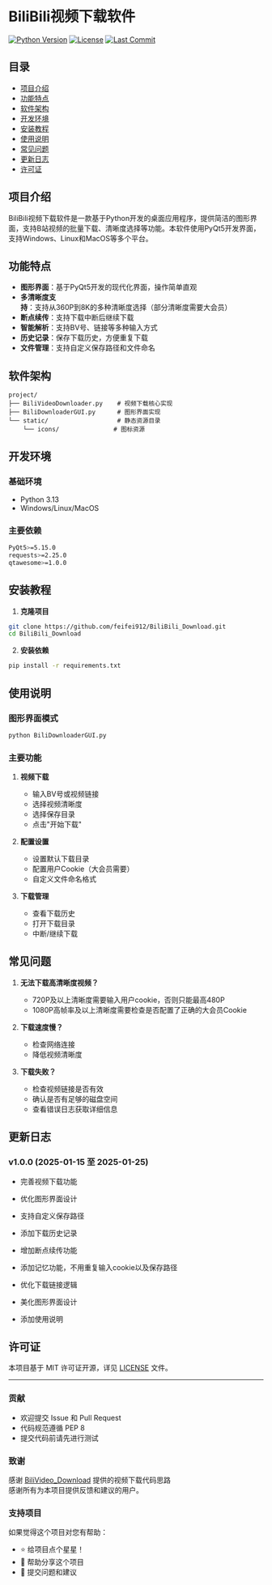 # BiliBili视频下载软件

[![Python Version](https://img.shields.io/badge/python-3.6+-blue.svg)](https://www.python.org/)
[![License](https://img.shields.io/badge/license-MIT-green.svg)](LICENSE)
[![Last Commit](https://img.shields.io/github/last-commit/feifei912/BiliBili_Download)](https://github.com/feifei912/BiliBili_Download/commits/main)

## 目录
- [项目介绍](#项目介绍)
- [功能特点](#功能特点)
- [软件架构](#软件架构)
- [开发环境](#开发环境)
- [安装教程](#安装教程)
- [使用说明](#使用说明)
- [常见问题](#常见问题)
- [更新日志](#更新日志)
- [许可证](#许可证)

## 项目介绍

BiliBili视频下载软件是一款基于Python开发的桌面应用程序，提供简洁的图形界面，支持B站视频的批量下载、清晰度选择等功能。本软件使用PyQt5开发界面，支持Windows、Linux和MacOS等多个平台。

## 功能特点

- **图形界面**：基于PyQt5开发的现代化界面，操作简单直观
- **多清晰度支持**：支持从360P到8K的多种清晰度选择（部分清晰度需要大会员）
- **断点续传**：支持下载中断后继续下载
- **智能解析**：支持BV号、链接等多种输入方式
- **历史记录**：保存下载历史，方便重复下载
- **文件管理**：支持自定义保存路径和文件命名

## 软件架构

```
project/
├── BiliVideoDownloader.py    # 视频下载核心实现
├── BiliDownloaderGUI.py      # 图形界面实现
└── static/                   # 静态资源目录
    └── icons/               # 图标资源
```

## 开发环境

### 基础环境
- Python 3.13
- Windows/Linux/MacOS

### 主要依赖
```bash
PyQt5>=5.15.0
requests>=2.25.0
qtawesome>=1.0.0
```

## 安装教程

1. **克隆项目**
```bash
git clone https://github.com/feifei912/BiliBili_Download.git
cd BiliBili_Download
```

2. **安装依赖**
```bash
pip install -r requirements.txt
```

## 使用说明

### 图形界面模式
```bash
python BiliDownloaderGUI.py
```

### 主要功能
1. **视频下载**
   - 输入BV号或视频链接
   - 选择视频清晰度
   - 选择保存目录
   - 点击"开始下载"

2. **配置设置**
   - 设置默认下载目录
   - 配置用户Cookie（大会员需要）
   - 自定义文件命名格式

3. **下载管理**
   - 查看下载历史
   - 打开下载目录
   - 中断/继续下载

## 常见问题

1. **无法下载高清晰度视频？**
   - 720P及以上清晰度需要输入用户cookie，否则只能最高480P
   - 1080P高帧率及以上清晰度需要检查是否配置了正确的大会员Cookie
   
2. **下载速度慢？**
   - 检查网络连接
   - 降低视频清晰度
   
3. **下载失败？**
   - 检查视频链接是否有效
   - 确认是否有足够的磁盘空间
   - 查看错误日志获取详细信息

## 更新日志

### v1.0.0 (2025-01-15 至 2025-01-25)

- 完善视频下载功能

- 优化图形界面设计
- 支持自定义保存路径
- 添加下载历史记录
- 增加断点续传功能
- 添加记忆功能，不用重复输入cookie以及保存路径
- 优化下载链接逻辑
- 美化图形界面设计
- 添加使用说明

## 许可证

本项目基于 MIT 许可证开源，详见 [LICENSE](LICENSE) 文件。

---

### 贡献
- 欢迎提交 Issue 和 Pull Request
- 代码规范遵循 PEP 8
- 提交代码前请先进行测试

### 致谢
感谢 [BiliVideo_Download](https://github.com/keyblues/BiliVideo_Download) 提供的视频下载代码思路   
感谢所有为本项目提供反馈和建议的用户。

### 支持项目
如果觉得这个项目对您有帮助：
- ⭐ 给项目点个星星！
- 📢 帮助分享这个项目
- 🐛 提交问题和建议